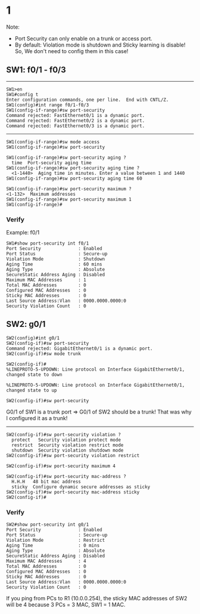 # 1
Note: 
- Port Security can only enable on a trunk or access port.
- By default: Violation mode is shutdown and Sticky learning is disable! So, We don't need to config them in this case!
  
## SW1: f0/1 - f0/3
***
    SW1>en
    SW1#config t
    Enter configuration commands, one per line.  End with CNTL/Z.
    SW1(config)#int range f0/1-f0/3
    SW1(config-if-range)#sw port-security
    Command rejected: FastEthernet0/1 is a dynamic port.
    Command rejected: FastEthernet0/2 is a dynamic port.
    Command rejected: FastEthernet0/3 is a dynamic port.


***
    SW1(config-if-range)#sw mode access
    SW1(config-if-range)#sw port-security

    SW1(config-if-range)#sw port-security aging ?
      time  Port-security aging time	
    SW1(config-if-range)#sw port-security aging time ?
      <1-1440>  Aging time in minutes. Enter a value between 1 and 1440
    SW1(config-if-range)#sw port-security aging time 60

    SW1(config-if-range)#sw port-security maximum ?
    <1-132>  Maximum addresses
    SW1(config-if-range)#sw port-security maximum 1
    SW1(config-if-range)#

### Verify
Example: f0/1

    SW1#show port-security int f0/1
    Port Security              : Enabled
    Port Status                : Secure-up
    Violation Mode             : Shutdown
    Aging Time                 : 60 mins
    Aging Type                 : Absolute
    SecureStatic Address Aging : Disabled
    Maximum MAC Addresses      : 1
    Total MAC Addresses        : 0
    Configured MAC Addresses   : 0
    Sticky MAC Addresses       : 0
    Last Source Address:Vlan   : 0000.0000.0000:0
    Security Violation Count   : 0

## SW2: g0/1

    SW2(config)#int g0/1
    SW2(config-if)#sw port-security 
    Command rejected: GigabitEthernet0/1 is a dynamic port.
    SW2(config-if)#sw mode trunk
    
    SW2(config-if)#
    %LINEPROTO-5-UPDOWN: Line protocol on Interface GigabitEthernet0/1, changed state to down
    
    %LINEPROTO-5-UPDOWN: Line protocol on Interface GigabitEthernet0/1, changed state to up

    SW2(config-if)#sw port-security 

G0/1 of SW1 is a trunk port => G0/1 of SW2 should be a trunk! That was why I configured it as a trunk!
***
    SW2(config-if)#sw port-security violation ?
      protect   Security violation protect mode
      restrict  Security violation restrict mode
      shutdown  Security violation shutdown mode
    SW2(config-if)#sw port-security violation restrict
    
    SW2(config-if)#sw port-security maximum 4
    
    SW2(config-if)#sw port-security mac-address ?
      H.H.H   48 bit mac address
      sticky  Configure dynamic secure addresses as sticky
    SW2(config-if)#sw port-security mac-address sticky
    SW2(config-if)#

### Verify
    SW2#show port-security int g0/1
    Port Security              : Enabled
    Port Status                : Secure-up
    Violation Mode             : Restrict
    Aging Time                 : 0 mins
    Aging Type                 : Absolute
    SecureStatic Address Aging : Disabled
    Maximum MAC Addresses      : 4
    Total MAC Addresses        : 0
    Configured MAC Addresses   : 0
    Sticky MAC Addresses       : 0
    Last Source Address:Vlan   : 0000.0000.0000:0
    Security Violation Count   : 0

  If you ping from PCs to R1 (10.0.0.254), the sticky MAC addresses of SW2 will be 4 because 3 PCs = 3 MAC, SW1 = 1 MAC.
  
